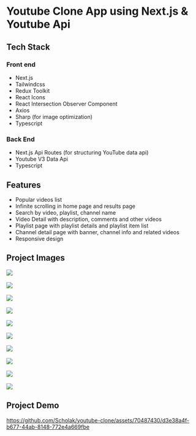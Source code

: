 # Youtube Clone App using Next.js & Youtube Api

## Tech Stack

### Front end
- Next.js
- Tailwindcss
- Redux Toolkit
- React Icons
- React Intersection Observer Component
- Axios
- Sharp (for image optimization)
- Typescript

### Back End
- Next.js Api Routes (for structuring YouTube data api)
- Youtube V3 Data Api
- Typescript

## Features
- Popular videos list
- Infinite scrolling in home page and results page 
- Search by video, playlist, channel name
- Video Detail with description, comments and other videos
- Playlist page with playlist details and playlist item list
- Channel detail page with banner, channel info and related videos
- Responsive design

## Project Images
![](./assets/1.png)
<br>
<br>
![](./assets/2.png)
<br>
<br>
![](./assets/3.png)
<br>
<br>
![](./assets/4.png)
<br>
<br>
![](./assets/5.png)
<br>
<br>
![](./assets/6.png)
<br>
<br>
![](./assets/7.png)
<br>
<br>
![](./assets/8.png)
<br>
<br>
![](./assets/9.png)
<br>
<br>
![](./assets/10.png)

## Project Demo
https://github.com/Scholak/youtube-clone/assets/70487430/d3e38a4f-b677-44ab-8148-772e4a669fbe
